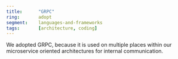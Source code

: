 ```yaml
---
title:      "GRPC"
ring:       adopt
segment:    languages-and-frameworks
tags:       [architecture, coding]
---
```


We adopted GRPC, because it is used on multiple places within our microservice oriented architectures for internal communication.
